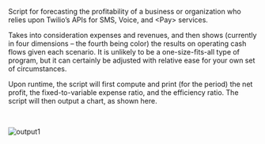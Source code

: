 Script for forecasting the profitability of a business or organization who relies upon Twilio’s APIs for SMS, Voice, and \<Pay> services.
  
Takes into consideration expenses and revenues, and then shows (currently in four dimensions – the fourth being color) the results on operating cash flows given each scenario. It is unlikely to be a one-size-fits-all type of program, but it can certainly be adjusted with relative ease for your own set of circumstances. 
  
Upon runtime, the script will first compute and print (for the period) the net profit, the fixed-to-variable expense ratio, and the efficiency ratio. The script will then output a chart, as shown here.

<br>

![output1](https://user-images.githubusercontent.com/116965482/210898799-94a9a195-2d83-41b4-8006-2e123e6b106e.png)
